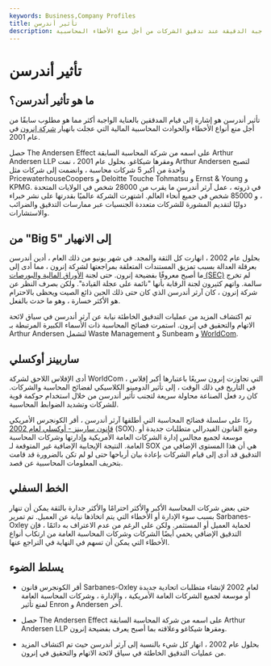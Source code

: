 ```yaml
---
keywords: Business,Company Profiles
title: تأثير أندرسن
description: تأثير أندرسن هو إشارة إلى قيام المدققين بمزيد من العناية الواجبة الدقيقة عند تدقيق الشركات من أجل منع الأخطاء المحاسبية.
---
```


# تأثير أندرسن
## ما هو تأثير أندرسن؟

تأثير أندرسن هو إشارة إلى قيام المدققين بالعناية الواجبة أكثر مما هو مطلوب سابقًا من أجل منع أنواع الأخطاء والحوادث المحاسبية المالية التي عجلت بانهيار [شركة إنرون](/enron) في عام 2001.

حصل The Andersen Effect على اسمه من شركة المحاسبة السابقة Arthur Andersen LLP ومقرها شيكاغو. بحلول عام 2001 ، نمت Arthur Andersen لتصبح واحدة من أكبر 5 شركات محاسبة ، وانضمت إلى شركات مثل PricewaterhouseCoopers و Deloitte Touche Tohmatsu و Ernst & Young و KPMG. في ذروته ، عمل آرثر أندرسن ما يقرب من 28000 شخص في الولايات المتحدة ، و 85000 شخص في جميع أنحاء العالم. اشتهرت الشركة عالميًا بقدرتها على نشر خبراء دوليًا لتقديم المشورة للشركات متعددة الجنسيات عبر ممارسات التدقيق والضرائب والاستشارات.

## من "Big 5" إلى الانهيار

بحلول عام 2002 ، انهارت كل الثقة والمجد. في شهر يونيو من ذلك العام ، أدين أندرسن بعرقلة العدالة بسبب تمزيق المستندات المتعلقة بمراجعتها لشركة إنرون ، مما أدى إلى ما أصبح معروفًا بفضيحة إنرون. حتى لجنة [الأوراق المالية والبورصات (SEC)](/sec) لم تخرج سالمة. واتهم كثيرون لجنة الرقابة بأنها "نائمة على عجلة القيادة". ولكن بصرف النظر عن شركة إنرون ، كان آرثر أندرسن الذي كان حتى ذلك الحين ذائع الصيت ويحظى بالاحترام هو الأكثر خسارة ، وهو ما حدث بالفعل.

تم اكتشاف المزيد من عمليات التدقيق الخاطئة نيابة عن آرثر أندرسن في سياق لائحة الاتهام والتحقيق في إنرون. استمرت فضائح المحاسبة ذات الأسماء الكبيرة المرتبطة بـ Arthur Andersen لتشمل Waste Management و Sunbeam و [WorldCom](/worldcom).

## ساربينز أوكسلي

أدى الإفلاس اللاحق لشركة WorldCom ، التي تجاوزت إنرون سريعًا باعتبارها أكبر إفلاس في التاريخ في ذلك الوقت ، إلى تأثير الدومينو الكلاسيكي لفضائح المحاسبة والشركات. كان رد فعل الصناعة محاولة سريعة لتجنب تأثير أندرسن من خلال استخدام حوكمة قوية للشركات وتشديد الضوابط المحاسبية.

ردًا على سلسلة فضائح المحاسبة التي أطلقها آرثر أندرسن ، أقر الكونجرس الأمريكي [قانون ساربينز - أوكسلي لعام 2002](/sarbanesoxleyact) (SOX). وضع القانون الفيدرالي متطلبات جديدة أو موسعة لجميع مجالس إدارة الشركات العامة الأمريكية وإدارتها وشركات المحاسبة العامة. النتيجة الإيجابية الإضافية غير المتوقعة لـ SOX هي أن هذا المستوى الإضافي من التدقيق قد أدى إلى قيام الشركات بإعادة بيان أرباحها حتى لو لم تكن بالضرورة قد قامت بتحريف المعلومات المحاسبية عن قصد.

## الخط السفلي

حتى بعض شركات المحاسبة الأكبر والأكثر احترامًا والأكثر جدارة بالثقة يمكن أن تنهار بسبب سوء الإدارة أو الأخطاء التي يتم اتخاذها نيابة عن العميل. تم تمرير Sarbanes-Oxley لحماية العميل أو المستثمر. ولكن على الرغم من عدم الاعتراف به دائمًا ، فإن التدقيق الإضافي يحمي أيضًا الشركات وشركات المحاسبة العامة من ارتكاب أنواع الأخطاء التي يمكن أن تسهم في النهاية في التراجع عنها.

## يسلط الضوء

- أقر الكونجرس قانون Sarbanes-Oxley لعام 2002 لإنشاء متطلبات اتحادية جديدة أو موسعة لجميع الشركات العامة الأمريكية ، والإدارة ، وشركات المحاسبة العامة لمنع تأثير Enron و Andersen آخر.

- حصل The Andersen Effect على اسمه من شركة المحاسبة السابقة Arthur Andersen LLP ومقرها شيكاغو وعلاقته بما أصبح يعرف بفضيحة إنرون.

- بحلول عام 2002 ، انهار كل شيء بالنسبة إلى آرثر أندرسن حيث تم اكتشاف المزيد من عمليات التدقيق الخاطئة في سياق لائحة الاتهام والتحقيق في إنرون.

